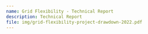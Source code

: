 ```yaml
---
name: Grid Flexibility - Technical Report
description: Technical Report
file: img/grid-flexibility-project-drawdown-2022.pdf
---
```


